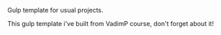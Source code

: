 Gulp template for usual projects.

This gulp template i've built from VadimP course, don't forget about it!
